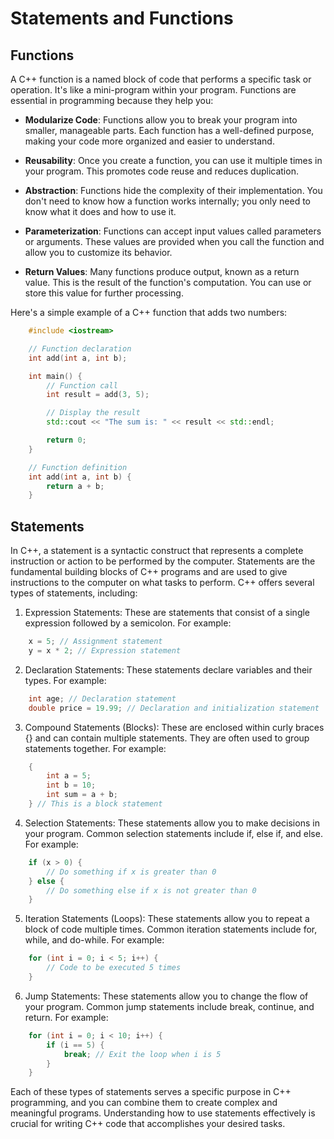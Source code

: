 # Statements and Functions

## Functions

A C++ function is a named block of code that performs a specific task or operation. It's like a mini-program within your program. Functions are essential in programming because they help you:

- **Modularize Code**: Functions allow you to break your program into smaller, manageable parts. Each function has a well-defined purpose, making your code more organized and easier to understand.

- **Reusability**: Once you create a function, you can use it multiple times in your program. This promotes code reuse and reduces duplication.

- **Abstraction**: Functions hide the complexity of their implementation. You don't need to know how a function works internally; you only need to know what it does and how to use it.

- **Parameterization**: Functions can accept input values called parameters or arguments. These values are provided when you call the function and allow you to customize its behavior.

- **Return Values**: Many functions produce output, known as a return value. This is the result of the function's computation. You can use or store this value for further processing.

Here's a simple example of a C++ function that adds two numbers:

```cpp
    #include <iostream>

    // Function declaration
    int add(int a, int b);

    int main() {
        // Function call
        int result = add(3, 5);

        // Display the result
        std::cout << "The sum is: " << result << std::endl;

        return 0;
    }

    // Function definition
    int add(int a, int b) {
        return a + b;
    }
```

## Statements

In C++, a statement is a syntactic construct that represents a complete instruction or action to be performed by the computer. Statements are the fundamental building blocks of C++ programs and are used to give instructions to the computer on what tasks to perform. C++ offers several types of statements, including:

1. Expression Statements: These are statements that consist of a single expression followed by a semicolon. For example:

```cpp
    x = 5; // Assignment statement
    y = x * 2; // Expression statement
```

2. Declaration Statements: These statements declare variables and their types. For example:

```cpp
    int age; // Declaration statement
    double price = 19.99; // Declaration and initialization statement
```

3. Compound Statements (Blocks): These are enclosed within curly braces {} and can contain multiple statements. They are often used to group statements together. For example:

```cpp
    {
        int a = 5;
        int b = 10;
        int sum = a + b;
    } // This is a block statement
```

4. Selection Statements: These statements allow you to make decisions in your program. Common selection statements include if, else if, and else. For example:

```cpp
    if (x > 0) {
        // Do something if x is greater than 0
    } else {
        // Do something else if x is not greater than 0
    }
```

5. Iteration Statements (Loops): These statements allow you to repeat a block of code multiple times. Common iteration statements include for, while, and do-while. For example:

```cpp
    for (int i = 0; i < 5; i++) {
        // Code to be executed 5 times
    }
```

6. Jump Statements: These statements allow you to change the flow of your program. Common jump statements include break, continue, and return. For example:

```cpp
    for (int i = 0; i < 10; i++) {
        if (i == 5) {
            break; // Exit the loop when i is 5
        }
    }
```

Each of these types of statements serves a specific purpose in C++ programming, and you can combine them to create complex and meaningful programs. Understanding how to use statements effectively is crucial for writing C++ code that accomplishes your desired tasks.
